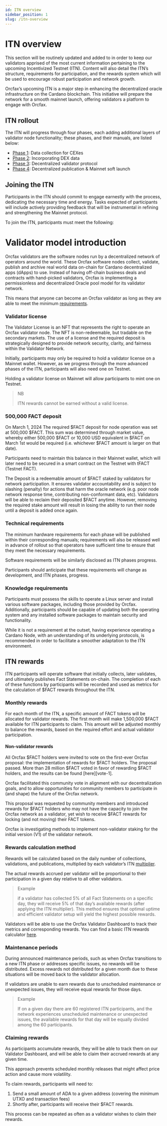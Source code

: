 ```yaml
---
id: ITN overview
sidebar_position: 1
slug: /itn-overview
---
```


# ITN overview

This section will be routinely updated and added to in order to keep our
validators apprised of the most current information pertaining to the upcoming
Incentivized Testnet (ITN). Content will also detail the ITN’s structure,
requirements for participation, and the rewards system which will be used to
encourage robust participation and network growth.

Orcfax’s upcoming ITN is a major step in enhancing the decentralized oracle
infrastructure on the Cardano blockchain. This initiative will prepare the
network for a smooth mainnet launch, offering validators a platform to engage
with Orcfax.

## ITN rollout

The ITN will progress through four phases, each adding additional layers of
validator node functionality; these phases, and their manuals, are listed below:

* [Phase 1](phase-1-manual): Data collection for CEXes
* [Phase 2](phase-2-manual): Incorporating DEX data
* [Phase 3](phase-3-manual): Decentralized validator protocol
* [Phase 4](phase-4-manual): Decentralized publication & Mainnet soft launch

## Joining the ITN

Participants in the ITN should commit to engage earnestly with the process,
dedicating the necessary time and energy. Tasks expected of participants will
include actively providing feedback that will be instrumental in refining and
strengthening the Mainnet protocol.

To join the ITN, participants must meet the following:

# Validator model introduction

Orcfax validators are the software nodes run by a decentralized network of
operators around the world. These Orcfax software nodes collect, validate,
publish and archive real world data on-chain for Cardano decentralized apps
(dApps) to use. Instead of having off-chain business deals and contracts with
hand-picked validators, Orcfax is implementing a permissionless and
decentralized Oracle pool model for its validator network.

This means that anyone can become an Orcfax validator as long as they are able
to meet the minimum [requirements](#technical-requirements).

### Validator license

The Validator License is an NFT that represents the right to operate an Orcfax
validator node. The NFT is non-redeemable, but tradable on the secondary
markets. The use of a license and the required deposit is strategically designed
to provide network security, clarity, and fairness within the Validator Network.

Initially, participants may only be required to hold a validator license on a
Mainnet wallet. However, as we progress through the more advanced phases of the
ITN, participants will also need one on Testnet.

Holding a validator license on Mainnet will allow participants to mint one on
Testnet.

> NB
>
> ITN rewards cannot be earned without a valid license.

### 500,000 FACT deposit

On March 1, 2024 The required $FACT deposit for node operation was set at
500,000 $FACT. This sum was determined through market value, whereby either
500,000 $FACT or 10,000 USD equivalent in $FACT on March 1st would be required
(i.e. whichever $FACT amount is larger on that date).

Participants need to maintain this balance in their Mainnet wallet, which will
later need to be secured in a smart contract on the Testnet with tFACT
(Testnet FACT).

The Deposit is a redeemable amount of $FACT staked by validators for network
participation. It ensures validator accountability and is subject to slashing
(penalty) for actions that harm the oracle network (e.g. poor node network
response time, contributing non-conformant data, etc). Validators will be able
to reclaim their deposited $FACT anytime. However, removing the required stake
amount will result in losing the ability to run their node until a deposit is
added once again.

### Technical requirements

The minimum hardware requirements for each phase will be published within their
corresponding manuals; requirements will also be released well in advance of
rollout so that operators have sufficient time to ensure that they meet the
necessary requirements.

Software requirements will be similarly disclosed as ITN phases progress.

Participants should anticipate that these requirements will change as
development, and ITN phases, progress.

### Knowledge requirements

Participants must possess the skills to operate a Linux server and install
various software packages, including those provided by Orcfax. Additionally,
participants should be capable of updating both the operating system and any
installed software packages to maintain security and functionality.

While it is not a requirement at the outset, having experience operating a
Cardano Node, with an understanding of its underlying protocols, is recommended
in order to facilitate a smoother adaptation to the ITN environment.

## ITN rewards

ITN participants will operate software that initially collects, later validates,
and ultimately publishes Fact Statements on-chain. The completion of each of
these functions by participants will be recorded and used as metrics for the
calculation of $FACT rewards throughout the ITN.

### Monthly rewards

For each month of the ITN, a specific amount of FACT tokens will be allocated
for validator rewards. The first month will make 1,500,000 $FACT available for
ITN participants to claim. This amount will be adjusted monthly to balance the
rewards, based on the required effort and actual validator participation.

#### Non-validator rewards

All Orcfax $FACT holders were invited to vote on the first-ever Orcfax proposal:
the implementation of rewards for $FACT holders. The proposal passed. More than
28 million $FACT voted in favor of rewarding $FACT holders, and the results can
be found [here][vote-1].

Orcfax facilitated this community vote in alignment with our decentralization
goals, and to allow opportunities for community members to participate in
(and shape) the future of the Orcfax network.

This proposal was requested by community members and introduced rewards for
$FACT holders who may not have the capacity to join the Orcfax network as a
validator, yet wish to receive $FACT rewards for locking (and not moving) their
FACT tokens.

Orcfax is investigating methods to implement non-validator staking for the
initial version (V1) of the validator network.

[vote]: https://app.summonplatform.io/poll/640336f9-0047-4055-91cf-4238ad4d182f

### Rewards calculation method

Rewards will be calculated based on the daily number of collections,
validations, and publications, multiplied by each validator’s ITN
[multiplier][multi-1].

The actual rewards accrued per validator will be proportional to their
participation in a given day relative to all other validators.

> Example
>
> if a validator has collected 5% of all Fact Statements on a specific day,
they will receive 5% of that day’s available rewards (after applying the ITN
multiplier). This method ensures that optimal uptime and efficient validator
setup will yield the highest possible rewards.

Validators will be able to use the Orcfax Validator Dashboard to track their
metrics and corresponding rewards. You can find a basic ITN rewards calculator
[here][calc-1].

[multi-1]: https://status.orcfax.io/validators
[calc-1]: https://docs.google.com/spreadsheets/d/1aH4Zwtn8KUTtrdzBBZFK1_Kulb7_a4uJGjzLhmPTLFc/edit?source=post_page-----9bc1506da743--------------------------------&gid=1978771855#gid=1978771855

### Maintenance periods

During announced maintenance periods, such as when Orcfax transitions to a new
ITN phase or addresses specific issues, no rewards will be distributed. Excess
rewards not distributed for a given month due to these situations will be moved
back to the validator allocation.

If validators are unable to earn rewards due to unscheduled maintenance or
unexpected issues, they will receive equal rewards for those days.

> Example
>
> If on a given day there are 60 registered ITN participants, and the network
experiences unscheduled maintenance or unexpected issues, the available rewards
for that day will be equally divided among the 60 participants.

### Claiming rewards

As participants accumulate rewards, they will be able to track them on our
Validator Dashboard, and will be able to claim their accrued rewards at any
given time.

This approach prevents scheduled monthly releases that might affect price action
and cause more volatility.

To claim rewards, participants will need to:

1. Send a small amount of ADA to a given address (covering the minimum UTXO and
transaction fees)
1. Shortly after, participants will receive their $FACT rewards.

This process can be repeated as often as a validator wishes to claim their
rewards.
